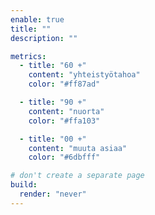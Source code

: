 ```yaml
---
enable: true
title: ""
description: ""

metrics:
  - title: "60 +"
    content: "yhteistyötahoa"
    color: "#ff87ad"

  - title: "90 +"
    content: "nuorta"
    color: "#ffa103"

  - title: "00 +"
    content: "muuta asiaa"
    color: "#6dbfff"

# don't create a separate page
build:
  render: "never"
---
```

